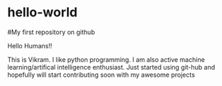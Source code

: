 # hello-world
#My first repository on github

Hello Humans!!

This is Vikram. I like python programming. I am also active machine learning/artifical intelligence enthusiast. Just started using git-hub and hopefully will start contributing soon with my awesome projects
